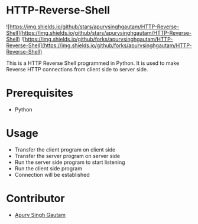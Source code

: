 # HTTP-Reverse-Shell

![https://img.shields.io/github/stars/apurvsinghgautam/HTTP-Reverse-Shell](https://img.shields.io/github/stars/apurvsinghgautam/HTTP-Reverse-Shell) ![https://img.shields.io/github/forks/apurvsinghgautam/HTTP-Reverse-Shell](https://img.shields.io/github/forks/apurvsinghgautam/HTTP-Reverse-Shell)

This is a HTTP Reverse Shell programmed in Python. It is used to make Reverse HTTP connections from client side to server side.

# Prerequisites
- Python

# Usage
- Transfer the client program on client side
- Transfer the server program on server side
- Run the server side program to start listening
- Run the client side program
- Connection will be established

# Contributor
- [Apurv Singh Gautam](https://github.com/apurvsinghgautam)
